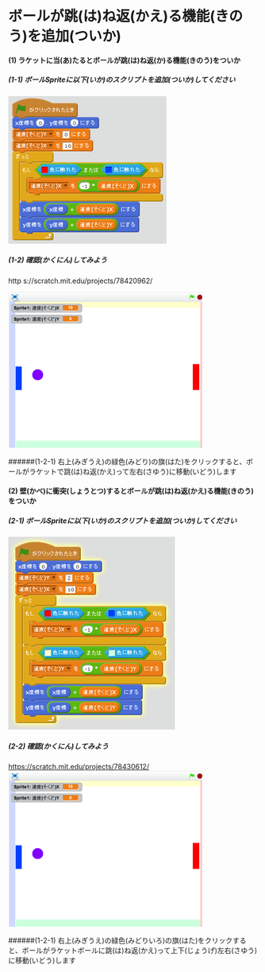 # ボールが跳(は)ね返(かえ)る機能(きのう)を追加(ついか)

#### (1) ラケットに当(あ)たるとボールが跳(は)ね返(か)る機能(きのう)をついか

##### (1-1) ボールSpriteに以下(いか)のスクリプトを追加(ついか)してください
![](ball_script_002b.png)

##### (1-2) 確認(かくにん)してみよう
http
s://scratch.mit.edu/projects/78420962/

![](bouncing_scratch_001.png)

######(1-2-1) 右上(みぎうえ)の緑色(みどり)の旗(はた)をクリックすると、ボールがラケットで跳(は)ね返(かえ)って左右(さゆう)に移動(いどう)します


#### (2) 壁(かべ)に衝突(しょうとつ)するとボールが跳(は)ね返(かえ)る機能(きのう)をついか
##### (2-1) ボールSpriteに以下(いか)のスクリプトを追加(ついか)してください
![](racket_script_003a.png)

##### (2-2) 確認(かくにん)してみよう
https://scratch.mit.edu/projects/78430612/
![](bouncing_scratch_001.png)

######(1-2-1) 右上(みぎうえ)の緑色(みどりいろ)の旗(はた)をクリックすると、ボールがラケットボールに跳(は)ね返(かえ)って上下(じょうげ)左右(さゆう)に移動(いどう)します

